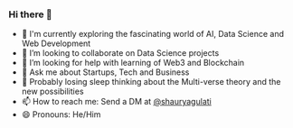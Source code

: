 ### Hi there 👋

- 🔭 I'm currently exploring the fascinating world of AI, Data Science and Web Development
- 👯 I’m looking to collaborate on Data Science projects
- 🤔 I’m looking for help with learning of Web3 and Blockchain
- 💬 Ask me about Startups, Tech and Business
- 🌙 Probably losing sleep thinking about the Multi-verse theory and the new possibilities
- 📫 How to reach me: Send a DM at [@shauryagulati](https://www.linkedin.com/in/shauryagulati)
- 😄 Pronouns: He/Him
